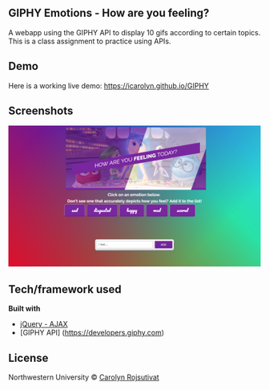 ## GIPHY Emotions - How are you feeling?
A webapp using the GIPHY API to display 10 gifs according to certain topics. This is a class assignment to practice using APIs.

## Demo
Here is a working live demo: https://icarolyn.github.io/GIPHY
 
## Screenshots
![](assets/screencapture-file-Users-carolynrojsutivat-Desktop-code-GIPHY-index-html-2018-03-27-02_04_19.png)

## Tech/framework used

<b>Built with</b>
- [jQuery - AJAX](https://jquery.com)
- [GIPHY API] (https://developers.giphy.com)

## License

Northwestern University © [Carolyn Rojsutivat]()